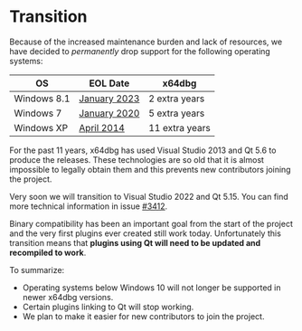 # Transition

Because of the increased maintenance burden and lack of resources, we have decided to _permanently_ drop support for the following operating systems:

|OS|EOL Date|x64dbg|
|-|-|-|
|Windows 8.1|[January 2023](https://learn.microsoft.com/en-us/lifecycle/products/windows-81)|2 extra years|
|Windows 7|[January 2020](https://learn.microsoft.com/en-us/lifecycle/products/windows-7)|5 extra years|
|Windows XP|[April 2014](https://learn.microsoft.com/en-us/lifecycle/products/windows-xp)|11 extra years|

For the past 11 years, x64dbg has used Visual Studio 2013 and Qt 5.6 to produce the releases. These technologies are so old that it is almost impossible to legally obtain them and this prevents new contributors joining the project.

Very soon we will transition to Visual Studio 2022 and Qt 5.15. You can find more technical information in issue [#3412](https://github.com/x64dbg/x64dbg/issues/3412).

Binary compatibility has been an important goal from the start of the project and the very first plugins ever created still work today. Unfortunately this transition means that **plugins using Qt will need to be updated and recompiled to work**.

To summarize:
- Operating systems below Windows 10 will not longer be supported in newer x64dbg versions.
- Certain plugins linking to Qt will stop working.
- We plan to make it easier for new contributors to join the project.

